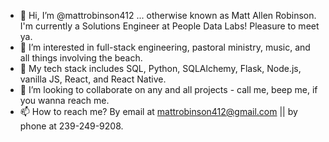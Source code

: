 - 👋 Hi, I’m @mattrobinson412 ... otherwise known as Matt Allen Robinson. I'm currently a Solutions Engineer at People Data Labs! Pleasure to meet ya.
- 👀 I’m interested in full-stack engineering, pastoral ministry, music, and all things involving the beach.
- 🌱 My tech stack includes SQL, Python, SQLAlchemy, Flask, Node.js, vanilla JS, React, and React Native.
- 💞️ I’m looking to collaborate on any and all projects - call me, beep me, if you wanna reach me.
- 📫 How to reach me? By email at mattrobinson412@gmail.com || by phone at 239-249-9208.

<!---
mattrobinson412/mattrobinson412 is a ✨ special ✨ repository because its `README.md` (this file) appears on your GitHub profile.
You can click the Preview link to take a look at your changes.
--->
